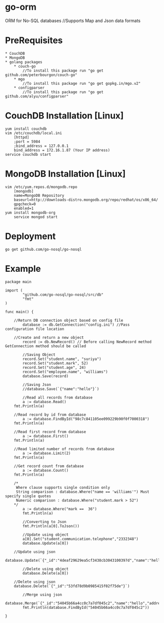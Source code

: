 go-orm
======

ORM for No-SQL databases //Supports Map and Json data formats

PreRequisites
=============

	* CouchDB
	* MongoDB
	* golang packages 
		* couch-go
			//To install this package run "go get github.com/peterbourgon/couch-go"
		* mgo
			//To install this package run "go get gopkg.in/mgo.v2"
		* configparser
			//To install this package run "go get github.com/alyu/configparser"

CouchDB Installation [Linux]
============================

	yum install couchdb
	vim /etc/couchdb/local.ini
		[httpd]
		;port = 5984
		;bind_address = 127.0.0.1
		bind_address = 172.16.1.87 (Your IP address)
	service couchdb start

MongoDB Installation [Linux]
============================

	vim /etc/yum.repos.d/mongodb.repo                 
		[mongodb]
		name=MongoDB Repository
		baseurl=http://downloads-distro.mongodb.org/repo/redhat/os/x86_64/
		gpgcheck=0
		enabled=1
	yum install mongodb-org
        service mongod start

Deployment
==========

	go get github.com/go-nosql/go-nosql

Example 
=======

	package main

	import (
            "github.com/go-nosql/go-nosql/src/db"
            "fmt"
	)

	func main() {

		//Return DB connection object based on config file
        	database := db.GetConnection("config.ini") //Pass configuration file location

		//Create and return a new object
        	record := db.NewRecord() // Before calling NewRecord method GetConnection method should be called

        	//Saving Object
        	record.Set("student.name", "suriya")
        	record.Set("student.mark", 52)
        	record.Set("student.age", 24)
        	record.Set("employee.name", "williams")
        	database.Save(record)

	        //Saving Json
	        //database.Save(`{"name":"hello"}`)

        	//Read all records from database
        	a := database.Read()
		fmt.Println(a)

		//Read record by id from database
	        a := database.FindById("98c7c841105ee099229b90f0f7000318")
		fmt.Println(a)

		//Read first record from database
	        a := database.First()
		fmt.Println(a)

		//Read limited number of records from database
	        a := database.Limit(2)
		fmt.Println(a)
	
		//Get record count from database	
	        a := database.Count()
		fmt.Println(a)

		/*
		 Where clause supports single condition only
		 String comparison : database.Where("name == 'williams'") Must specify single quotes
		 Numeric comparison : database.Where("student.mark > 52") 
		*/
	        a := database.Where("mark ==  36") 
        	fmt.Println(a)

	        //Converting to Json
	        fmt.Println(a[0].ToJson())

        	//Update using object
        	a[0].Set("student.communication.telephone","2332348")
        	database.Update(a[0])

		//Update using json
		database.Update(`{"_id":"4deaf29629ea5cf3438cb3043100397d","name":"hello"}`)

        	//Delete using object
        	database.Delete(a[0])

		//Delete using json
		database.Delete(`{"_id":"53fd78d9b0985415f02f75de"}`)

	        //Merge using json
       		database.Merge(`{"_id":"54045b66a4cc0c7a7df045c2","name":"hello","address":"washington"}`)
        	fmt.Println(database.FindById("54045b66a4cc0c7a7df045c2"))

	}
